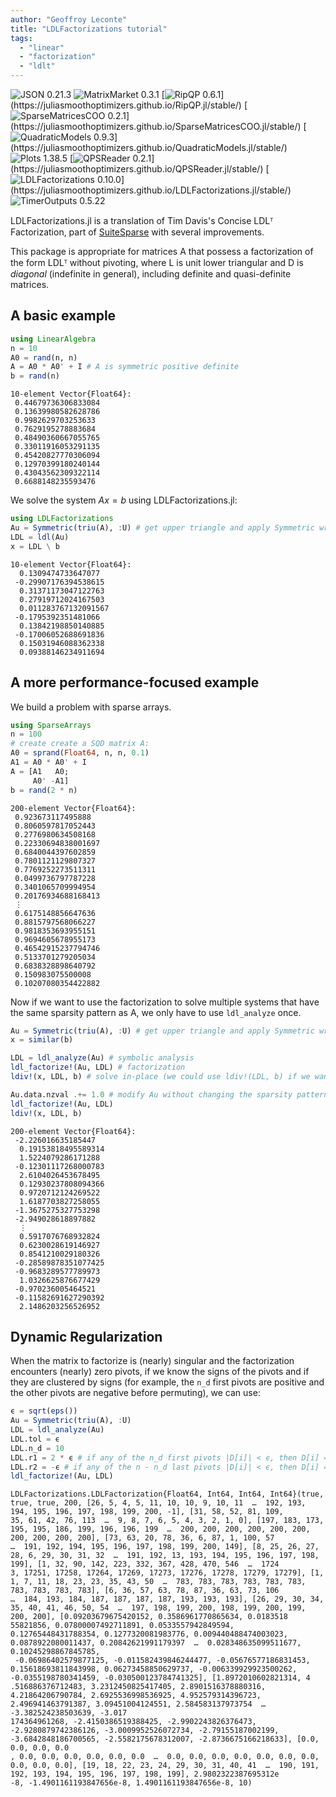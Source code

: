 ```yaml
---
author: "Geoffroy Leconte"
title: "LDLFactorizations tutorial"
tags:
  - "linear"
  - "factorization"
  - "ldlt"
---
```


![JSON 0.21.3](https://img.shields.io/badge/JSON-0.21.3-000?style=flat-square&labelColor=fff")
![MatrixMarket 0.3.1](https://img.shields.io/badge/MatrixMarket-0.3.1-000?style=flat-square&labelColor=fff")
[![RipQP 0.6.1](https://img.shields.io/badge/RipQP-0.6.1-006400?style=flat-square&labelColor=389826")](https://juliasmoothoptimizers.github.io/RipQP.jl/stable/)
[![SparseMatricesCOO 0.2.1](https://img.shields.io/badge/SparseMatricesCOO-0.2.1-4b0082?style=flat-square&labelColor=9558b2")](https://juliasmoothoptimizers.github.io/SparseMatricesCOO.jl/stable/)
[![QuadraticModels 0.9.3](https://img.shields.io/badge/QuadraticModels-0.9.3-8b0000?style=flat-square&labelColor=cb3c33")](https://juliasmoothoptimizers.github.io/QuadraticModels.jl/stable/)
![Plots 1.38.5](https://img.shields.io/badge/Plots-1.38.5-000?style=flat-square&labelColor=fff")
[![QPSReader 0.2.1](https://img.shields.io/badge/QPSReader-0.2.1-8b0000?style=flat-square&labelColor=cb3c33")](https://juliasmoothoptimizers.github.io/QPSReader.jl/stable/)
[![LDLFactorizations 0.10.0](https://img.shields.io/badge/LDLFactorizations-0.10.0-4b0082?style=flat-square&labelColor=9558b2")](https://juliasmoothoptimizers.github.io/LDLFactorizations.jl/stable/)
![TimerOutputs 0.5.22](https://img.shields.io/badge/TimerOutputs-0.5.22-000?style=flat-square&labelColor=fff")



LDLFactorizations.jl is a translation of Tim Davis's Concise LDLᵀ Factorization, part of [SuiteSparse](http://faculty.cse.tamu.edu/davis/suitesparse.html) with several improvements.

This package is appropriate for matrices A that possess a factorization of the
form LDLᵀ without pivoting, where L is unit lower triangular and D is *diagonal* (indefinite in general), including definite and quasi-definite matrices.

## A basic example

```julia
using LinearAlgebra
n = 10
A0 = rand(n, n)
A = A0 * A0' + I # A is symmetric positive definite
b = rand(n)
```

```
10-element Vector{Float64}:
 0.44679736306833084
 0.13639980582628786
 0.9982629703253633
 0.7629195278883684
 0.48490360667055765
 0.33011916053291135
 0.45420827770306094
 0.12970399180240144
 0.43043562309322114
 0.6688148235593476
```





We solve the system $A x = b$ using LDLFactorizations.jl:

```julia
using LDLFactorizations
Au = Symmetric(triu(A), :U) # get upper triangle and apply Symmetric wrapper
LDL = ldl(Au)
x = LDL \ b
```

```
10-element Vector{Float64}:
  0.1309474733647077
 -0.29907176394538615
  0.31371173047122763
  0.27919712024167503
  0.011283767132091567
 -0.1795392351481066
  0.13842198850140885
 -0.17006052688691836
  0.15031946088362338
  0.09388146234911694
```





## A more performance-focused example

We build a problem with sparse arrays.

```julia
using SparseArrays
n = 100
# create create a SQD matrix A:
A0 = sprand(Float64, n, n, 0.1)
A1 = A0 * A0' + I
A = [A1   A0;
     A0' -A1]
b = rand(2 * n)
```

```
200-element Vector{Float64}:
 0.923673117495888
 0.8060597817052443
 0.2776980634508168
 0.22330694838001697
 0.6840044397602859
 0.7801121129807327
 0.7769252273511311
 0.0499736797787228
 0.3401065709994954
 0.20176934688168413
 ⋮
 0.6175148856647636
 0.8815797568066227
 0.9818353693955151
 0.9694605678955173
 0.46542915237794746
 0.5133701279205034
 0.6838328898640792
 0.150983075500008
 0.10207080354422882
```





Now if we want to use the factorization to solve multiple systems that have 
the same sparsity pattern as A, we only have to use `ldl_analyze` once.

```julia
Au = Symmetric(triu(A), :U) # get upper triangle and apply Symmetric wrapper
x = similar(b)

LDL = ldl_analyze(Au) # symbolic analysis
ldl_factorize!(Au, LDL) # factorization
ldiv!(x, LDL, b) # solve in-place (we could use ldiv!(LDL, b) if we want to overwrite b)

Au.data.nzval .+= 1.0 # modify Au without changing the sparsity pattern
ldl_factorize!(Au, LDL) 
ldiv!(x, LDL, b)
```

```
200-element Vector{Float64}:
 -2.226016635185447
  0.19153818495589314
  1.5224079286171288
 -0.12301117268000783
  2.6104026453678495
  0.12930237808094366
  0.9720712124269522
  1.6187703827258055
 -1.3675275327753298
 -2.949028618897882
  ⋮
  0.5917076768932824
  0.6230028619146927
  0.8541210029180326
 -0.28589878351077425
 -0.9683289577789973
  1.0326625876677429
 -0.970236005464521
 -0.11582691627290392
  2.1486203256526952
```





## Dynamic Regularization

When the matrix to factorize is (nearly) singular and the factorization encounters (nearly) zero pivots, 
if we know the signs of the pivots and if they are clustered by signs (for example, the 
`n_d` first pivots are positive and the other pivots are negative before permuting), we can use:

```julia
ϵ = sqrt(eps())
Au = Symmetric(triu(A), :U)
LDL = ldl_analyze(Au)
LDL.tol = ϵ
LDL.n_d = 10
LDL.r1 = 2 * ϵ # if any of the n_d first pivots |D[i]| < ϵ, then D[i] = sign(LDL.r1) * max(abs(D[i] + LDL.r1), abs(LDL.r1))
LDL.r2 = -ϵ # if any of the n - n_d last pivots |D[i]| < ϵ, then D[i] = sign(LDL.r2) * max(abs(D[i] + LDL.r2), abs(LDL.r2))
ldl_factorize!(Au, LDL)
```

```
LDLFactorizations.LDLFactorization{Float64, Int64, Int64, Int64}(true, true, true, 200, [26, 5, 4, 5, 11, 10, 10, 9, 10, 11  …  192, 193, 194, 195, 196, 197, 198, 199, 200, -1], [31, 58, 52, 81, 109, 
35, 61, 42, 76, 113  …  9, 8, 7, 6, 5, 4, 3, 2, 1, 0], [197, 183, 173, 195, 195, 186, 199, 196, 196, 199  …  200, 200, 200, 200, 200, 200, 200, 200, 200, 200], [73, 63, 20, 78, 36, 6, 87, 1, 100, 57  
…  191, 192, 194, 195, 196, 197, 198, 199, 200, 149], [8, 25, 26, 27, 28, 6, 29, 30, 31, 32  …  191, 192, 13, 193, 194, 195, 196, 197, 198, 199], [1, 32, 90, 142, 223, 332, 367, 428, 470, 546  …  1724
3, 17251, 17258, 17264, 17269, 17273, 17276, 17278, 17279, 17279], [1, 1, 7, 11, 18, 23, 23, 35, 43, 50  …  783, 783, 783, 783, 783, 783, 783, 783, 783, 783], [6, 36, 57, 63, 78, 87, 36, 63, 73, 106  
…  184, 193, 184, 187, 187, 187, 187, 193, 193, 193], [26, 29, 30, 34, 35, 40, 41, 46, 50, 54  …  197, 198, 199, 200, 198, 199, 200, 199, 200, 200], [0.09203679675420152, 0.3586961770865634, 0.0183518
55821856, 0.07800007492711891, 0.0533557942849594, 0.12765448431788354, 0.1277320081983776, 0.009440488474003023, 0.0878922080011437, 0.20842621991179397  …  0.028348635099511677, 0.10245298867845785,
 -0.06986402579877125, -0.011582439846244477, -0.05676577186831453, 0.15618693811843998, 0.06273458850629737, -0.006339929923500262, -0.0355198780341459, -0.030500123784741325], [1.8972010602821314, 4
.516886376712483, 3.2312450825417405, 2.8901516378880316, 4.21864206790784, 2.6925536998536925, 4.952579314396723, 2.496941463791387, 3.09451004124551, 2.584583137973754  …  -3.382524238503639, -3.017
174364961268, -2.4150386519388425, -2.9902243826376473, -2.9280879742386126, -3.0009952526072734, -2.79155187002199, -3.6842848186700565, -2.5582175678312007, -2.8736675166218633], [0.0, 0.0, 0.0, 0.0
, 0.0, 0.0, 0.0, 0.0, 0.0, 0.0  …  0.0, 0.0, 0.0, 0.0, 0.0, 0.0, 0.0, 0.0, 0.0, 0.0], [19, 18, 22, 23, 24, 29, 30, 31, 40, 41  …  190, 191, 192, 193, 194, 195, 196, 197, 198, 199], 2.9802322387695312e
-8, -1.4901161193847656e-8, 1.4901161193847656e-8, 10)
```


